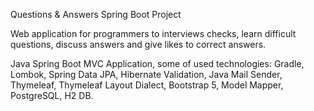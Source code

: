 Questions & Answers Spring Boot Project

Web application for programmers to interviews checks, learn difficult questions, discuss answers and give likes to correct answers.

Java Spring Boot MVC Application, some of used technologies: Gradle, Lombok, Spring Data JPA, Hibernate Validation, 
Java Mail Sender, Thymeleaf, Thymeleaf Layout Dialect, Bootstrap 5, Model Mapper, PostgreSQL, H2 DB.